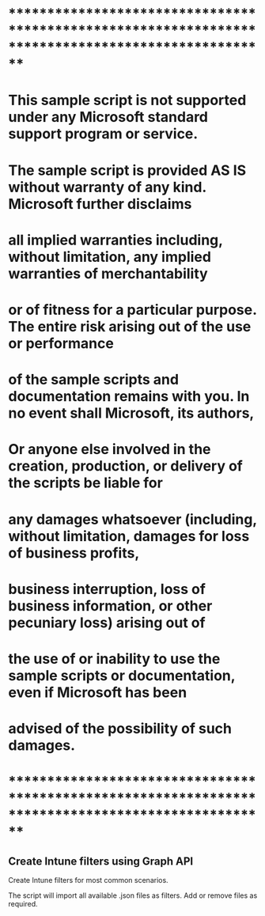 # **************************************************************************************************
# This sample script is not supported under any Microsoft standard support program or service. 
# The sample script is provided AS IS without warranty of any kind. Microsoft further disclaims 
# all implied warranties including, without limitation, any implied warranties of merchantability 
# or of fitness for a particular purpose. The entire risk arising out of the use or performance 
# of the sample scripts and documentation remains with you. In no event shall Microsoft, its authors, 
# Or anyone else involved in the creation, production, or delivery of the scripts be liable for 
# any damages whatsoever (including, without limitation, damages for loss of business profits, 
# business interruption, loss of business information, or other pecuniary loss) arising out of 
# the use of or inability to use the sample scripts or documentation, even if Microsoft has been 
# advised of the possibility of such damages.
# **************************************************************************************************

## Create Intune filters using Graph API
Create Intune filters for most common scenarios.

The script will import all available .json files as filters. 
Add or remove files as required.
